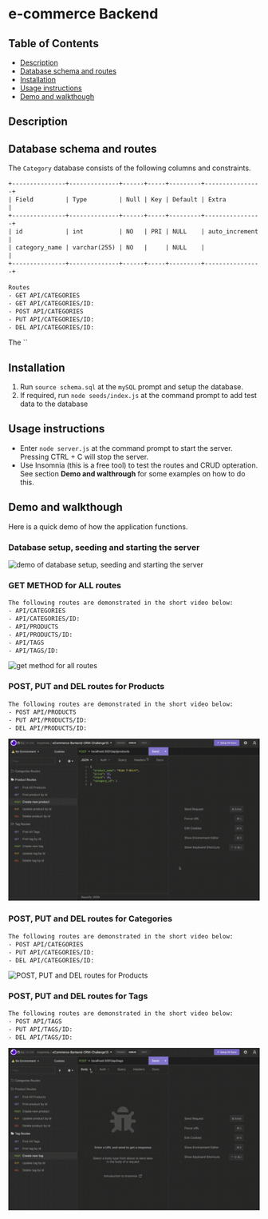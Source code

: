 # e-commerce Backend

## Table of Contents
- [Description](description)
- [Database schema and routes](database-schema-routes)
- [Installation](installation)
- [Usage instructions](usage-instructions)
- [Demo and walkthough](demo-walkthough)


## Description


## Database schema and routes
The `Category` database consists of the following columns and constraints. 
```
+---------------+--------------+------+-----+---------+----------------+
| Field         | Type         | Null | Key | Default | Extra          |
+---------------+--------------+------+-----+---------+----------------+
| id            | int          | NO   | PRI | NULL    | auto_increment |
| category_name | varchar(255) | NO   |     | NULL    |                |
+---------------+--------------+------+-----+---------+----------------+

Routes
- GET API/CATEGORIES
- GET API/CATEGORIES/ID:
- POST API/CATEGORIES
- PUT API/CATEGORIES/ID:
- DEL API/CATEGORIES/ID:
```
The `` 


## Installation

1. Run `source schema.sql` at the `mySQL` prompt and setup the database.
2. If required, run `node seeds/index.js` at the command prompt to add test data to the database


## Usage instructions
- Enter `node server.js` at the command prompt to start the server. Pressing CTRL + C will stop the server.
- Use Insomnia (this is a free tool) to test the routes and CRUD opteration. See section **Demo and walthrough** for some examples on how to do this.

## Demo and walkthough
Here is a quick demo of how the application functions.
### Database setup, seeding and starting the server
![demo of database setup, seeding and starting the server](./images/ORM13_eCommerceBackend-DB-Demo.gif)
### GET METHOD for ALL routes
```
The following routes are demonstrated in the short video below:
- API/CATEGORIES
- API/CATEGORIES/ID:
- API/PRODUCTS
- API/PRODUCTS/ID:
- API/TAGS
- API/TAGS/ID:
```
![get method for all routes](./images/ORM13_All-Get-routes-demo.gif)

### POST, PUT and DEL routes for Products
```
The following routes are demonstrated in the short video below:
- POST API/PRODUCTS
- PUT API/PRODUCTS/ID:
- DEL API/PRODUCTS/ID:
```
![POST, PUT and DEL routes for Products](./images/ORM13_Product-operations-demo.gif)

### POST, PUT and DEL routes for Categories
```
The following routes are demonstrated in the short video below:
- POST API/CATEGORIES
- PUT API/CATEGORIES/ID:
- DEL API/CATEGORIES/ID:
```
![POST, PUT and DEL routes for Products](./images/ORM13_Categories-operations-demo.gif)

### POST, PUT and DEL routes for Tags
```
The following routes are demonstrated in the short video below:
- POST API/TAGS
- PUT API/TAGS/ID:
- DEL API/TAGS/ID:
```
![POST, PUT and DEL routes for Tags](./images/ORM13_Tags-operations-demo.gif)
